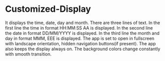 # Customized-Display
It displays the time, date, day and month.
There are three lines of text.
In the first line the time in format HH:MM:SS AA is displayed.
In the second line the date in format DD/MM/YYYY is displayed.
In the third line the month and day in format MMM, EEE is displayed.
The app is set to open in fullscreen with landscape orientation, hidden navigation buttons(if present).
The app also keeps the display always on.
The background colors change constantly with smooth transition.